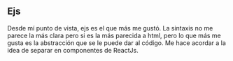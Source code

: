 ## Ejs
Desde mí punto de vista, ejs es el que más me gustó. La sintaxis no me parece la más clara pero si es la más parecida a html, pero lo que más me gusta es la abstracción que se le puede dar al código. Me hace acordar a la idea de separar en componentes de ReactJs.